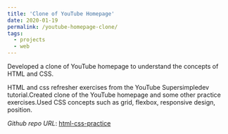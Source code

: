 ```yaml
---
title: 'Clone of YouTube Homepage'
date: 2020-01-19
permalink: /youtube-homepage-clone/
tags:
  - projects
  - web
---
```


Developed a clone of YouTube homepage to understand the concepts of HTML and CSS.

HTML and css refresher exercises from the YouTube Supersimpledev tutorial.Created clone of the YouTube homepage and some other practice exercises.Used CSS concepts such as grid, flexbox, responsive design, position.


*Github repo URL*: [html-css-practice](https://github.com/Nanirudh/html-css-practice)  

